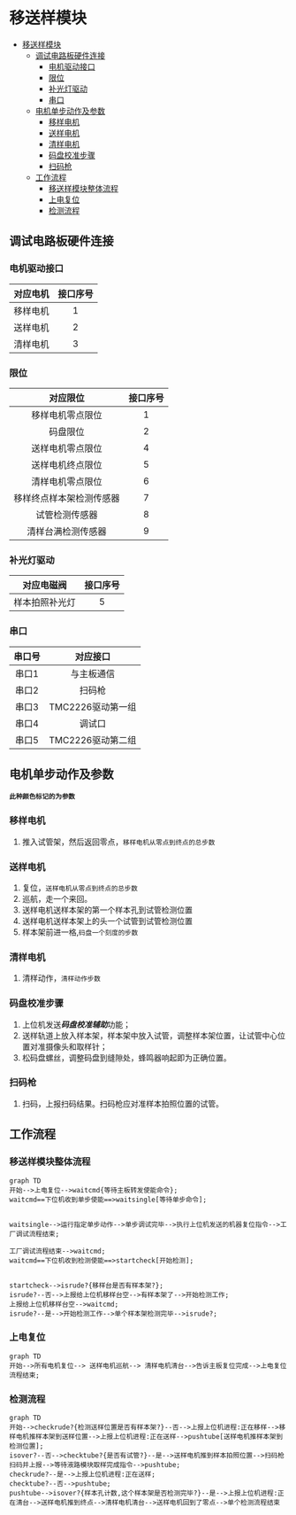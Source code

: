 # 移送样模块
<!-- TOC -->

- [移送样模块](#移送样模块)
  - [调试电路板硬件连接](#调试电路板硬件连接)
    - [电机驱动接口](#电机驱动接口)
    - [限位](#限位)
    - [补光灯驱动](#补光灯驱动)
    - [串口](#串口)
  - [电机单步动作及参数](#电机单步动作及参数)
    - [移样电机](#移样电机)
    - [送样电机](#送样电机)
    - [清样电机](#清样电机)
    - [码盘校准步骤](#码盘校准步骤)
    - [扫码枪](#扫码枪)
  - [工作流程](#工作流程)
    - [移送样模块整体流程](#移送样模块整体流程)
    - [上电复位](#上电复位)
    - [检测流程](#检测流程)

<!-- /TOC -->
## 调试电路板硬件连接

### 电机驱动接口

| 对应电机     | 接口序号 |
|:--------:|:----:|
| 移样电机    | 1    |
| 送样电机    | 2    |
| 清样电机    | 3    |

### 限位

| 对应限位     | 接口序号 |
|:--------:|:----:|
| 移样电机零点限位  | 1    |
| 码盘限位  | 2    |
| 送样电机零点限位   | 4    |
| 送样电机终点限位   | 5    |
| 清样电机零点限位   | 6    |
| 移样终点样本架检测传感器      | 7   |
| 试管检测传感器              | 8    |
| 清样台满检测传感器          | 9    |

### 补光灯驱动

| 对应电磁阀 | 接口序号 |
|:--------:|:----:|
| 样本拍照补光灯 | 5    |

### 串口

| 串口号 | 对应接口         |
|:---:|:------------:|
| 串口1 | 与主板通信        |
| 串口2 | 扫码枪          |
| 串口3 | TMC2226驱动第一组 |
| 串口4 | 调试口          |
| 串口5 | TMC2226驱动第二组 |

## 电机单步动作及参数

**`此种颜色标记的为参数`**

### 移样电机

1. 推入试管架，然后返回零点，`移样电机从零点到终点的总步数`

### 送样电机

1. 复位，`送样电机从零点到终点的总步数`
2. 巡航，走一个来回。
3. 送样电机送样本架的第一个样本孔到试管检测位置
4. 送样电机送样本架上的头一个试管到试管检测位置
5. 样本架前进一格,`码盘一个刻度的步数`

### 清样电机

1. 清样动作，`清样动作步数`

### 码盘校准步骤

1. 上位机发送***码盘校准辅助***功能；
2. 送样轨道上放入样本架，样本架中放入试管，调整样本架位置，让试管中心位置对准摄像头和取样针；
3. 松码盘螺丝，调整码盘到缝隙处，蜂鸣器响起即为正确位置。

### 扫码枪

1. 扫码，上报扫码结果。扫码枪应对准样本拍照位置的试管。

## 工作流程

### 移送样模块整体流程

~~~mermaid
graph TD
开始-->上电复位-->waitcmd{等待主板转发使能命令};
waitcmd==下位机收到单步使能==>waitsingle[等待单步命令];


waitsingle-->运行指定单步动作-->单步调试完毕-->执行上位机发送的机器复位指令-->工厂调试流程结束;

工厂调试流程结束-->waitcmd;
waitcmd==下位机收到检测使能==>startcheck[开始检测];


startcheck-->isrude?{移样台是否有样本架?};
isrude?--否-->上报给上位机移样台空-->有样本架了-->开始检测工作;
上报给上位机移样台空-->waitcmd;
isrude?--是-->开始检测工作-->单个样本架检测完毕-->isrude?;

~~~

### 上电复位

~~~mermaid
graph TD
开始-->所有电机复位--> 送样电机巡航--> 清样电机清台-->告诉主板复位完成-->上电复位流程结束;
~~~

### 检测流程

~~~mermaid
graph TD
开始-->checkrude?{检测送样位置是否有样本架?}--否-->上报上位机进程:正在移样-->移样电机推样本架到送样位置-->上报上位机进程:正在送样-->pushtube[送样电机推样本架到检测位置];
isover?--否-->checktube?{是否有试管?}--是-->送样电机推到样本拍照位置-->扫码枪扫码并上报-->等待液路模块取样完成指令-->pushtube;
checkrude?--是-->上报上位机进程:正在送样;
checktube?--否-->pushtube;
pushtube-->isover?{样本孔计数,这个样本架是否检测完毕?}--是-->上报上位机进程:正在清台-->送样电机推到终点-->清样电机清台-->送样电机回到了零点-->单个检测流程结束
~~~
